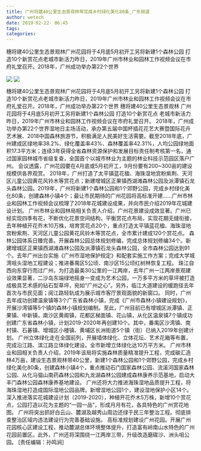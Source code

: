 ```yaml
---
title: 广州将建40公里生态景观林带完成乡村绿化美化80条_广东频道
author: wetech
date: 2019-02-22- 06:45
tags: 
categories: 
---
```

穗将建40公里生态景观林广州花园将于4月底5月初开工另将新建1个森林公园 打造10个新赏花点老城市新活力昨日，2019年广州市林业和园林工作视频会议在市府礼堂召开。2018年，广州成功举办第22个世界
<!-- more -->
                
<img align="center" border="0" src="http://p3.ifengimg.com/a/2019_08/1cae100c6f4406e_size110_w399_h266.jpg" />
                
<img align="center" border="0" src="http://p2.ifengimg.com/a/2016/0810/204c433878d5cf9size1_w16_h16.png" />
                
            
穗将建40公里生态景观林广州花园将于4月底5月初开工另将新建1个森林公园 打造10个新赏花点老城市新活力昨日，2019年广州市林业和园林工作视频会议在市府礼堂召开。2018年，广州成功举办第22个世界
穗将建40公里生态景观林
广州花园将于4月底5月初开工另将新建1个森林公园 打造10个新赏花点
老城市新活力
昨日，2019年广州市林业和园林工作视频会议在市府礼堂召开。
2018年，广州成功举办第22个世界湿地日主场活动，承办第五届中国杯插花花艺大赛暨国际花卉艺术展、2018中国森林旅游节，积极满足人民美好生活需要。截至2018年底，广州建成区绿地率38.2%、绿化覆盖率43%、森林覆盖率42.31%，人均公园绿地面积17.3平方米；连续3年获得全省森林资源保护和发展目标责任制考核第一名，通过国家园林城市省级复查，全国首个以城市林业为主题的林业科技示范园区落户广州。
会议透露，广州花园要在4月底或5月初开工，9月份要有200~300亩的建设规模供各界观赏。
2018年，广州打造了太平镇蓝花楹、海珠湿地宫粉紫荆、天河区儿童公园黄花风铃木等赏花点；新建增城区正果镇西湖滩森林公园及派潭镇石龙头森林公园。2019年，广州将新建1个森林公园和1个郊野公园，完成乡村绿化美化80条，创建森林小镇4个；最让市民期待的广州花园将高标准开建……广州市林业和园林工作视频会议梳理了2018年花城建设成果，并向市民介绍2019年花城建设计划。
广州市林业和园林局相关负责人介绍，广州花景建设成效显著。广州已经实现四季有花，不断优化花景空间结构，平衡赏花点布局，实现花期无缝衔接，去年种植开花乔木10万株，培育赏花点20个，重点打造太平镇蓝花楹、海珠湿地宫粉紫荆、天河区儿童公园黄花风铃木等赏花点，全市累计建成120个赏花点。
森林公园体系日臻完善。开展森林公园总体规划修编，完成总体规划修编34个。新建增城区正果镇西湖滩森林公园及派潭镇石龙头森林公园，全市森林公园达到91个。去年广州出台实施《广州市湿地保护规定》和配套实施工作方案；完成大学城湾咀头湿地工程建设；推进番禺区5公顷、南沙区15公顷红树林恢复工程。
珠江自西向东穿行而过广州，为打造最美30公里的一江两岸，去年广州一江两岸景观建设效果显著，二沙岛东端绿地摇身一变成为艺术公园，一万多平方米的草坪被打造成极具艺术感的钻石型草坪，宛如“广州之心”。另外，临江大道建设的缓跑径去年首次与市民见面；阅江路轻轨成为展示城市客厅景观面貌的新窗口。
同时，广州去年成功创建温泉镇等3个广东省森林小镇，完成《广州市森林小镇建设规划》，开展沙湾镇等5个镇的森林小镇规划编制。至此，广州目前已有增城区派潭镇、正果镇、中新镇，南沙区黄阁镇，花都区梯面镇、花山镇，从化区温泉镇7个镇成功创建广东省森林小镇，计划2019-2020年再创建10个。其中，番禺区沙湾镇、南村镇、石碁镇、增城区小楼镇、黄埔区长洲街道5个镇（街）已纳入2019年创建计划。
广州立体绿化走在全国前列，开展墙体绿化、立体花坛、艺术花箱等布置，完成沿江路、滨江路立体绿化建设。全市新增立体绿化达10万平方米。
广州市林业和园相关负责人介绍，2019年该局将实施森林质量精准提升工程，完成碳汇造林4万亩，建设生态景观林带40公里，新建1个森林公园和1个郊野公园，完成乡村绿化美化80条，创建森林小镇4个，重点推动石门国家森林公园、流溪河国家森林公园、从化马骝山南药森林公园和九龙湖森林公园建成森林康养示范基地，启动大丰门森林公园森林康养基地建设。
广州还将大力推进海珠湿地品质提升工程，将海珠湿地打造成国际湿地公园品牌。新增湿地公园1个，建设湿地保护小区14个。
深入推进落实花城建设计划（2019-2020），种植开花乔木5万株，新增10个赏花点，公园打造以花为主题的“一园一品”，形成月月有花，各具特色的广州赏花地图。
广州将突出抓好白云山、麓湖及越秀山周边还绿于民三年整治工程。彻底排查整治区域内违法建设行为完善基础设施。
高标准规划建设广州花园。开展广州花园核心区建设工程，推动麓湖总体环境整体提升，打造富有岭南山水特色的广州花园前置区。此外，广州还将深围绕一江两岸三带，升级改造磨碟沙、洲头咀公园。
[责任编辑：孙鸣涧]
            
